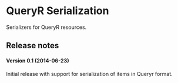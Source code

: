 # QueryR Serialization

Serializers for QueryR resources.

## Release notes

#### Version 0.1 (2014-06-23)

Initial release with support for serialization of items in Queryr format.
